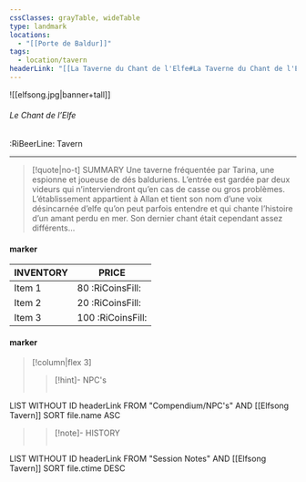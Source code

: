 ```yaml
---
cssClasses: grayTable, wideTable
type: landmark
locations:
  - "[[Porte de Baldur]]"
tags:
  - location/tavern
headerLink: "[[La Taverne du Chant de l'Elfe#La Taverne du Chant de l'Elfe]]"
---
```


![[elfsong.jpg|banner+tall]]
###### Le Chant de l’Elfe
<span class="sub2">:RiBeerLine: Tavern</span>
___

> [!quote|no-t] SUMMARY
>Une taverne fréquentée par Tarina, une espionne et joueuse de dés balduriens. L’entrée est gardée par deux videurs qui n’interviendront qu’en cas de casse ou gros problèmes. L’établissement appartient à Allan et tient son nom d’une voix désincarnée d’elfe qu’on peut parfois entendre et qui chante l’histoire d’un amant perdu en mer. Son dernier chant était cependant assez différents…

#### marker
| INVENTORY                  | PRICE |
| -------------------------- | ----- |
| Item 1 | 80 <span class="goldcoin">:RiCoinsFill:</span>  |
| Item 2 | 20 <span class="silvercoin">:RiCoinsFill:</span>   |
| Item 3 | 100 <span class="coppercoin">:RiCoinsFill:</span>  |

<span class="clearfix"></span>

#### marker
> [!column|flex 3]
> > [!hint]-  NPC's
> >```dataview
LIST WITHOUT ID headerLink
FROM "Compendium/NPC's" AND [[Elfsong Tavern]]
SORT file.name ASC
> 
>> [!note]- HISTORY
>>```dataview
LIST WITHOUT ID headerLink
FROM "Session Notes" AND [[Elfsong Tavern]]
SORT file.ctime DESC